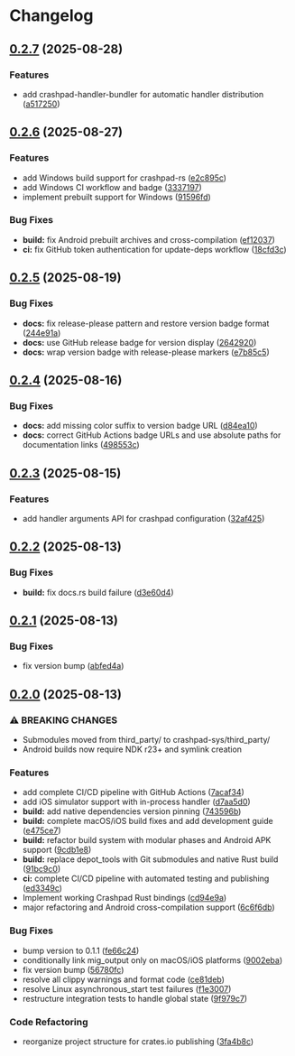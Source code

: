 # Changelog

## [0.2.7](https://github.com/bahamoth/crashpad-rs/compare/v0.2.6...v0.2.7) (2025-08-28)


### Features

* add crashpad-handler-bundler for automatic handler distribution ([a517250](https://github.com/bahamoth/crashpad-rs/commit/a51725052a8939b868c9d33d69c04b4e15d46bf8))

## [0.2.6](https://github.com/bahamoth/crashpad-rs/compare/v0.2.5...v0.2.6) (2025-08-27)


### Features

* add Windows build support for crashpad-rs ([e2c895c](https://github.com/bahamoth/crashpad-rs/commit/e2c895cd5d249920258daec0bea02c7d950f1368))
* add Windows CI workflow and badge ([3337197](https://github.com/bahamoth/crashpad-rs/commit/3337197325182082e1d474b49e5ad87666a0d7e6))
* implement prebuilt support for Windows ([91596fd](https://github.com/bahamoth/crashpad-rs/commit/91596fd467c63ae88c86659f512811dbdbd98a39))


### Bug Fixes

* **build:** fix Android prebuilt archives and cross-compilation ([ef12037](https://github.com/bahamoth/crashpad-rs/commit/ef1203788d2b51830bcfee46ca6b31bb9ba136a8))
* **ci:** fix GitHub token authentication for update-deps workflow ([18cfd3c](https://github.com/bahamoth/crashpad-rs/commit/18cfd3caa8f0443b352db716b740181517611e67))

## [0.2.5](https://github.com/bahamoth/crashpad-rs/compare/v0.2.4...v0.2.5) (2025-08-19)


### Bug Fixes

* **docs:** fix release-please pattern and restore version badge format ([244e91a](https://github.com/bahamoth/crashpad-rs/commit/244e91a153adabf2070b17790297723ae9180d5b))
* **docs:** use GitHub release badge for version display ([2642920](https://github.com/bahamoth/crashpad-rs/commit/2642920a1998538e7215862260416c6b56dc3b34))
* **docs:** wrap version badge with release-please markers ([e7b85c5](https://github.com/bahamoth/crashpad-rs/commit/e7b85c5b46beb4b3bdfe2c9d309aa28a6635449f))

## [0.2.4](https://github.com/bahamoth/crashpad-rs/compare/v0.2.3...v0.2.4) (2025-08-16)


### Bug Fixes

* **docs:** add missing color suffix to version badge URL ([d84ea10](https://github.com/bahamoth/crashpad-rs/commit/d84ea10abeddaec0306cbcdcf0a606367425ab75))
* **docs:** correct GitHub Actions badge URLs and use absolute paths for documentation links ([498553c](https://github.com/bahamoth/crashpad-rs/commit/498553c049088db6aba1b661dfbedf37d38bf02d))

## [0.2.3](https://github.com/bahamoth/crashpad-rs/compare/v0.2.2...v0.2.3) (2025-08-15)


### Features

* add handler arguments API for crashpad configuration ([32af425](https://github.com/bahamoth/crashpad-rs/commit/32af425f58f5faf3891630d1f2fe7562dd3df4ef))

## [0.2.2](https://github.com/bahamoth/crashpad-rs/compare/v0.2.1...v0.2.2) (2025-08-13)


### Bug Fixes

* **build:** fix docs.rs build failure ([d3e60d4](https://github.com/bahamoth/crashpad-rs/commit/d3e60d4a0e994dd32e6fc8176c917eadc1840622))

## [0.2.1](https://github.com/bahamoth/crashpad-rs/compare/v0.2.0...v0.2.1) (2025-08-13)


### Bug Fixes

* fix version bump ([abfed4a](https://github.com/bahamoth/crashpad-rs/commit/abfed4a87f4a6037f69f98d9c701f1523416e158))

## [0.2.0](https://github.com/bahamoth/crashpad-rs/compare/v0.1.1...v0.2.0) (2025-08-13)


### ⚠ BREAKING CHANGES

* Submodules moved from third_party/ to crashpad-sys/third_party/
* Android builds now require NDK r23+ and symlink creation

### Features

* add complete CI/CD pipeline with GitHub Actions ([7acaf34](https://github.com/bahamoth/crashpad-rs/commit/7acaf34048075944c1a11f003dafcf16502cddab))
* add iOS simulator support with in-process handler ([d7aa5d0](https://github.com/bahamoth/crashpad-rs/commit/d7aa5d00e39e1dc47f71da9731095e7830ed24f6))
* **build:** add native dependencies version pinning ([743596b](https://github.com/bahamoth/crashpad-rs/commit/743596bce7a3180f336fd93b2e258c00ec36c736))
* **build:** complete macOS/iOS build fixes and add development guide ([e475ce7](https://github.com/bahamoth/crashpad-rs/commit/e475ce711f4651d995033f4bddf84503ee85ace6))
* **build:** refactor build system with modular phases and Android APK support ([9cdb1e8](https://github.com/bahamoth/crashpad-rs/commit/9cdb1e845855419754a647fb07cf31134a7069c6))
* **build:** replace depot_tools with Git submodules and native Rust build ([91bc9c0](https://github.com/bahamoth/crashpad-rs/commit/91bc9c03a86e982c89ffa49ea0a33ccbd4bacc50))
* **ci:** complete CI/CD pipeline with automated testing and publishing ([ed3349c](https://github.com/bahamoth/crashpad-rs/commit/ed3349ceb2fbb3c01fcb09fd538995a419c3754f))
* Implement working Crashpad Rust bindings ([cd94e9a](https://github.com/bahamoth/crashpad-rs/commit/cd94e9aa622bc6cd1ef4b36bdc3f746964820d9c))
* major refactoring and Android cross-compilation support ([6c6f6db](https://github.com/bahamoth/crashpad-rs/commit/6c6f6dbc7529119dff3eda09b361d8435831ca02))


### Bug Fixes

* bump version to 0.1.1 ([fe66c24](https://github.com/bahamoth/crashpad-rs/commit/fe66c24cde0f62fa93013857c5701ba388f2d71f))
* conditionally link mig_output only on macOS/iOS platforms ([9002eba](https://github.com/bahamoth/crashpad-rs/commit/9002ebaefbd585edad3c18774358ce3760600156))
* fix version bump ([56780fc](https://github.com/bahamoth/crashpad-rs/commit/56780fc3ca90357f3b9b5470473bd8e0246c94a1))
* resolve all clippy warnings and format code ([ce81deb](https://github.com/bahamoth/crashpad-rs/commit/ce81deb910c23e70c1d339090cb8fc96b531ff80))
* resolve Linux asynchronous_start test failures ([f1e3007](https://github.com/bahamoth/crashpad-rs/commit/f1e30074e6b7805228d9b33bc4cb3f0124883157))
* restructure integration tests to handle global state ([9f979c7](https://github.com/bahamoth/crashpad-rs/commit/9f979c784f73bff333da9f20e55e2abe7ce9670c))


### Code Refactoring

* reorganize project structure for crates.io publishing ([3fa4b8c](https://github.com/bahamoth/crashpad-rs/commit/3fa4b8c8a30301c1bd4825ae1de47d4ac70a5651))

